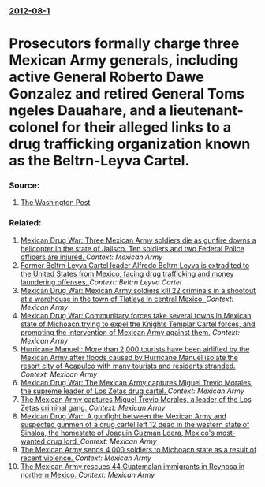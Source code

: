### [2012-08-1](/news/2012/08/1/index.md)

# Prosecutors formally charge three Mexican Army generals, including active General Roberto Dawe Gonzalez and retired General Toms ngeles Dauahare, and a lieutenant-colonel for their alleged links to a drug trafficking organization known as the Beltrn-Leyva Cartel. 




### Source:

1. [The Washington Post](http://www.washingtonpost.com/world/the_americas/mexico-lodges-drug-charges-against-3-generals-1-lt-colonel/2012/07/31/gJQAlNypNX_story.html)

### Related:

1. [Mexican Drug War: Three Mexican Army soldiers die as gunfire downs a helicopter in the state of Jalisco. Ten soldiers and two Federal Police officers are injured. ](/news/2015/05/1/mexican-drug-war-three-mexican-army-soldiers-die-as-gunfire-downs-a-helicopter-in-the-state-of-jalisco-ten-soldiers-and-two-federal-police.md) _Context: Mexican Army_
2. [Former Beltrn Leyva Cartel leader Alfredo Beltrn Leyva is extradited to the United States from Mexico, facing drug trafficking and money laundering offenses. ](/news/2014/11/17/former-beltran-leyva-cartel-leader-alfredo-beltran-leyva-is-extradited-to-the-united-states-from-mexico-facing-drug-trafficking-and-money-l.md) _Context: Beltrn Leyva Cartel_
3. [Mexican Drug War: Mexican Army soldiers kill 22 criminals in a shootout at a warehouse in the town of Tlatlaya in central Mexico. ](/news/2014/06/30/mexican-drug-war-mexican-army-soldiers-kill-22-criminals-in-a-shootout-at-a-warehouse-in-the-town-of-tlatlaya-in-central-mexico.md) _Context: Mexican Army_
4. [Mexican Drug War: Communitary forces take several towns in Mexican state of Michoacn trying to expel the Knights Templar Cartel forces, and prompting the intervention of Mexican Army against them.](/news/2014/01/14/mexican-drug-war-communitary-forces-take-several-towns-in-mexican-state-of-michoacan-trying-to-expel-the-knights-templar-cartel-forces-and.md) _Context: Mexican Army_
5. [Hurricane Manuel:: More than 2,000 tourists have been airlifted by the Mexican Army after floods caused by Hurricane Manuel isolate the resort city of Acapulco with many tourists and residents stranded. ](/news/2013/09/18/hurricane-manuel-more-than-2-000-tourists-have-been-airlifted-by-the-mexican-army-after-floods-caused-by-hurricane-manuel-isolate-the-reso.md) _Context: Mexican Army_
6. [Mexican Drug War: The Mexican Army captures Miguel Trevio Morales, the supreme leader of Los Zetas drug cartel. ](/news/2013/07/15/mexican-drug-war-the-mexican-army-captures-miguel-trevino-morales-the-supreme-leader-of-los-zetas-drug-cartel.md) _Context: Mexican Army_
7. [The Mexican Army captures Miguel Trevio Morales, a leader of the Los Zetas criminal gang. ](/news/2013/07/14/the-mexican-army-captures-miguel-trevino-morales-a-leader-of-the-los-zetas-criminal-gang.md) _Context: Mexican Army_
8. [Mexican Drug War:: A gunfight between the Mexican Army and suspected gunmen of a drug cartel left 12 dead in the western state of Sinaloa, the homestate of Joaquin Guzman Loera, Mexico's most-wanted drug lord. ](/news/2012/05/2/mexican-drug-war-a-gunfight-between-the-mexican-army-and-suspected-gunmen-of-a-drug-cartel-left-12-dead-in-the-western-state-of-sinaloa-t.md) _Context: Mexican Army_
9. [The Mexican Army sends 4,000 soldiers to Michoacn state as a result of recent violence. ](/news/2012/02/2/the-mexican-army-sends-4-000-soldiers-to-michoacan-state-as-a-result-of-recent-violence.md) _Context: Mexican Army_
10. [The Mexican Army rescues 44 Guatemalan immigrants in Reynosa in northern Mexico. ](/news/2011/02/8/the-mexican-army-rescues-44-guatemalan-immigrants-in-reynosa-in-northern-mexico.md) _Context: Mexican Army_
